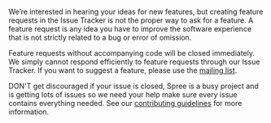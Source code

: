 We’re interested in hearing your ideas for new features, but creating feature requests in the Issue Tracker is not the proper way to ask for a feature. A feature request is any idea you have to improve the software experience that is not strictly related to a bug or error of omission.

Feature requests without accompanying code will be closed immediately. We simply cannot respond efficiently to feature requests through our Issue Tracker. If you want to suggest a feature, please use the [mailing list](https://groups.google.com/forum/#!forum/spree-user).

DON'T get discouraged if your issue is closed, Spree is a busy project and is getting lots of issues so we need your help make sure every issue contains everything needed. See our [contributing guidelines](http://dev.spreecommerce.com/contributing/) for more information.
